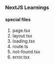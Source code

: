 ### NextJS Learnings

#### special files

1. page.tsx
2. layout.tsx
3. loading.tsx
4. route.ts
5. not-found.tsx
6. error.tsx
